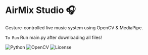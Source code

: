 # AirMix Studio 🎧

Gesture-controlled live music system using OpenCV & MediaPipe.

```To Run```
Run main.py after downloading all files!

![Python](https://img.shields.io/badge/Python-3.9+-blue)
![OpenCV](https://img.shields.io/badge/OpenCV-4.x-red)
![License](https://img.shields.io/github/license/prateeksingh74/AirMix-Studio)
